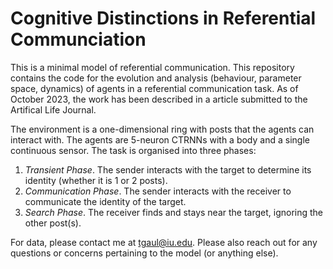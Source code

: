  # Cognitive Distinctions in Referential Communciation

This is a minimal model of referential communication. This repository contains the code for the evolution and analysis (behaviour, parameter space, dynamics) of agents in a referential communication task. As of October 2023, the work has been described in a article submitted to the Artifical Life Journal.

The environment is a one-dimensional ring with posts that the agents can interact with. The agents are 5-neuron CTRNNs with a body and a single continuous sensor. The task is organised into three phases:

1. *Transient Phase*. The sender interacts with the target to determine its identity (whether it is 1 or 2 posts).
2. *Communication Phase*. The sender interacts with the receiver to communicate the identity of the target.
3. *Search Phase*. The receiver finds and stays near the target, ignoring the other post(s).

For data, please contact me at tgaul@iu.edu. Please also reach out for any questions or concerns pertaining to the model (or anything else).
